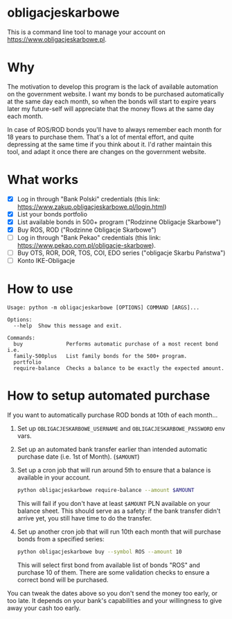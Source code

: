 obligacjeskarbowe
====

This is a command line tool to manage your account on https://www.obligacjeskarbowe.pl.

# Why

The motivation to develop this program is the lack of available automation on the government website. I want my bonds to be purchased automatically at the same day each month, so when the bonds will start to expire years later my future-self will appreciate that the money flows at the same day each month.

In case of ROS/ROD bonds you'll have to always remember each month for 18 years to purchase them. That's a lot of mental effort, and quite depressing at the same time if you think about it. I'd rather maintain this tool, and adapt it once there are changes on the government website.

# What works

- [x] Log in through "Bank Polski" credentials (this link: https://www.zakup.obligacjeskarbowe.pl/login.html)
- [x] List your bonds portfolio
- [x] List available bonds in 500+ program ("Rodzinne Obligacje Skarbowe")
- [x] Buy ROS, ROD ("Rodzinne Obligacje Skarbowe")
- [ ] Log in through "Bank Pekao" credentials (this link: https://www.pekao.com.pl/obligacje-skarbowe).
- [ ] Buy OTS, ROR, DOR, TOS, COI, EDO series ("obligacje Skarbu Państwa")
- [ ] Konto IKE-Obligacje

# How to use

```
Usage: python -m obligacjeskarbowe [OPTIONS] COMMAND [ARGS]...

Options:
  --help  Show this message and exit.

Commands:
  buy              Performs automatic purchase of a most recent bond i.e.
  family-500plus   List family bonds for the 500+ program.
  portfolio
  require-balance  Checks a balance to be exactly the expected amount.
```

# How to setup automated purchase

If you want to automatically purchase ROD bonds at 10th of each month...

1. Set up `OBLIGACJESKARBOWE_USERNAME` and `OBLIGACJESKARBOWE_PASSWORD` env vars.
2. Set up an automated bank transfer earlier than intended automatic purchase date (i.e. 1st of Month). (`$AMOUNT`)
3. Set up a cron job that will run around 5th to ensure that a balance is available in your account.

   ```sh
   python obligacjeskarbowe require-balance --amount $AMOUNT
   ```

   This will fail if you don't have at least `$AMOUNT` PLN available on your balance sheet. This should serve as a safety: if the bank transfer didn't arrive yet, you still have time to do the transfer.

4. Set up another cron job that will run 10th each month that will purchase bonds from a specified series:

   ```sh
   python obligacjeskarbowe buy --symbol ROS --amount 10
   ```

   This will select first bond from available list of bonds "ROS" and purchase 10 of them. There are some validation checks to ensure a correct bond will be purchased.

You can tweak the dates above so you don't send the money too early, or too late. It depends on your bank's capabilities and your willingness to give away your cash too early.
